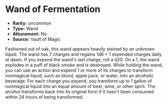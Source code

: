 
# Wand of Fermentation

* **Rarity:** uncommon
* **Type:** Wand
* **Attunement:** No
* **Source:** Vault of Magic


Fashioned out of oak, this wand appears heavily stained by an unknown liquid. The wand has 7 charges and regains 1d6 + 1 expended charges daily at dawn. If you expend the wand's last charge, roll a d20. On a 1, the wand explodes in a puff of black smoke and is destroyed. While holding the wand, you can use an action and expend 1 or more of its charges to transform nonmagical liquid, such as blood, apple juice, or water, into an alcoholic beverage. For each charge you expend, you transform up to 1 gallon of nonmagical liquid into an equal amount of beer, wine, or other spirit. The alcohol transforms back into its original form if it hasn't been consumed within 24 hours of being transformed.
